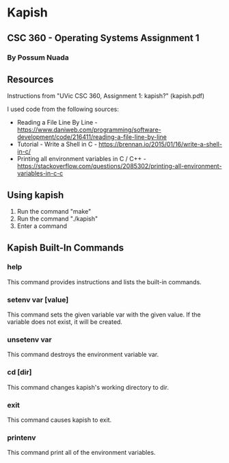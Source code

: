 # Kapish
## CSC 360 - Operating Systems Assignment 1
### By Possum Nuada

## Resources
Instructions from "UVic CSC 360, Assignment 1: kapish?" (kapish.pdf)

I used code from the following sources:
* Reading a File Line By Line  - https://www.daniweb.com/programming/software-development/code/216411/reading-a-file-line-by-line
* Tutorial - Write a Shell in C - https://brennan.io/2015/01/16/write-a-shell-in-c/
* Printing all environment variables in C / C++ - https://stackoverflow.com/questions/2085302/printing-all-environment-variables-in-c-c

## Using kapish
1. Run the command "make"
2. Run the command "./kapish"
3. Enter a command 

## Kapish Built-In Commands
### help
This command provides instructions and lists the built-in commands.

### setenv var [value]
This command sets the given variable var with the given value. If the variable does not exist, it will be created.

### unsetenv var
This command destroys the environment variable var.

### cd [dir]
This command changes kapish's working directory to dir.

### exit
This command causes kapish to exit.

### printenv
This command print all of the environment variables.
